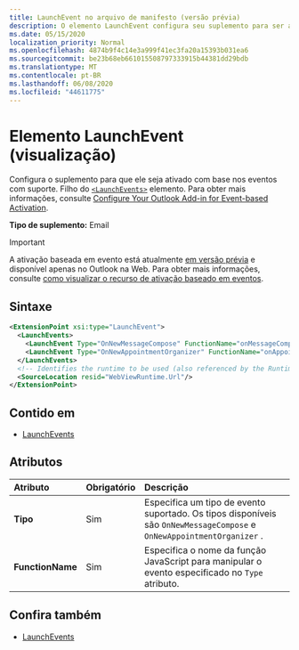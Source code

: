 ```yaml
---
title: LaunchEvent no arquivo de manifesto (versão prévia)
description: O elemento LaunchEvent configura seu suplemento para ser ativado com base nos eventos com suporte.
ms.date: 05/15/2020
localization_priority: Normal
ms.openlocfilehash: 4874b9f4c14e3a999f41ec3fa20a15393b031ea6
ms.sourcegitcommit: be23b68eb661015508797333915b44381dd29bdb
ms.translationtype: MT
ms.contentlocale: pt-BR
ms.lasthandoff: 06/08/2020
ms.locfileid: "44611775"
---
```

# <a name="launchevent-element-preview"></a>Elemento LaunchEvent (visualização)

Configura o suplemento para que ele seja ativado com base nos eventos com suporte. Filho do [`<LaunchEvents>`](launchevents.md) elemento. Para obter mais informações, consulte [Configure Your Outlook Add-in for Event-based Activation](../../outlook/autolaunch.md).

**Tipo de suplemento:** Email

> [!IMPORTANT]
> A ativação baseada em evento está atualmente [em versão prévia](../../reference/objectmodel/preview-requirement-set/outlook-requirement-set-preview.md) e disponível apenas no Outlook na Web. Para obter mais informações, consulte [como visualizar o recurso de ativação baseado em eventos](../../outlook/autolaunch.md#how-to-preview-the-event-based-activation-feature).

## <a name="syntax"></a>Sintaxe

```XML
<ExtensionPoint xsi:type="LaunchEvent">
  <LaunchEvents>
    <LaunchEvent Type="OnNewMessageCompose" FunctionName="onMessageComposeHandler"/>
    <LaunchEvent Type="OnNewAppointmentOrganizer" FunctionName="onAppointmentComposeHandler"/>
  </LaunchEvents>
  <!-- Identifies the runtime to be used (also referenced by the Runtime element). -->
  <SourceLocation resid="WebViewRuntime.Url"/>
</ExtensionPoint>
```

## <a name="contained-in"></a>Contido em

- [LaunchEvents](launchevents.md)

## <a name="attributes"></a>Atributos

|  Atributo  |  Obrigatório  |  Descrição  |
|:-----|:-----|:-----|
|  **Tipo**  |  Sim  | Especifica um tipo de evento suportado. Os tipos disponíveis são `OnNewMessageCompose` e `OnNewAppointmentOrganizer` . |
|  **FunctionName**  |  Sim  | Especifica o nome da função JavaScript para manipular o evento especificado no `Type` atributo. |

## <a name="see-also"></a>Confira também

- [LaunchEvents](launchevents.md)
